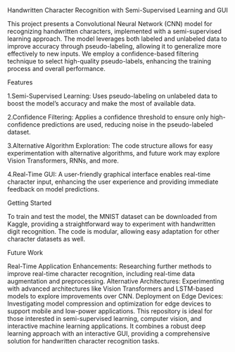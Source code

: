 Handwritten Character Recognition with Semi-Supervised Learning and GUI

This project presents a Convolutional Neural Network (CNN) model for recognizing handwritten characters, implemented with a semi-supervised learning approach. The model leverages both labeled and unlabeled data to improve accuracy through pseudo-labeling, allowing it to generalize more effectively to new inputs. We employ a confidence-based filtering technique to select high-quality pseudo-labels, enhancing the training process and overall performance.

Features

1.Semi-Supervised Learning: Uses pseudo-labeling on unlabeled data to boost the model’s accuracy and make the most of available data.

2.Confidence Filtering: Applies a confidence threshold to ensure only high-confidence predictions are used, reducing noise in the pseudo-labeled dataset.

3.Alternative Algorithm Exploration: The code structure allows for easy experimentation with alternative algorithms, and future work may explore Vision Transformers, RNNs, and more.

4.Real-Time GUI: A user-friendly graphical interface enables real-time character input, enhancing the user experience and providing immediate feedback on model predictions.

Getting Started

To train and test the model, the MNIST dataset can be downloaded from Kaggle, providing a straightforward way to experiment with handwritten digit recognition. The code is modular, allowing easy adaptation for other character datasets as well.

Future Work

Real-Time Application Enhancements: Researching further methods to improve real-time character recognition, including real-time data augmentation and preprocessing.
Alternative Architectures: Experimenting with advanced architectures like Vision Transformers and LSTM-based models to explore improvements over CNN.
Deployment on Edge Devices: Investigating model compression and optimization for edge devices to support mobile and low-power applications.
This repository is ideal for those interested in semi-supervised learning, computer vision, and interactive machine learning applications. It combines a robust deep learning approach with an interactive GUI, providing a comprehensive solution for handwritten character recognition tasks.
